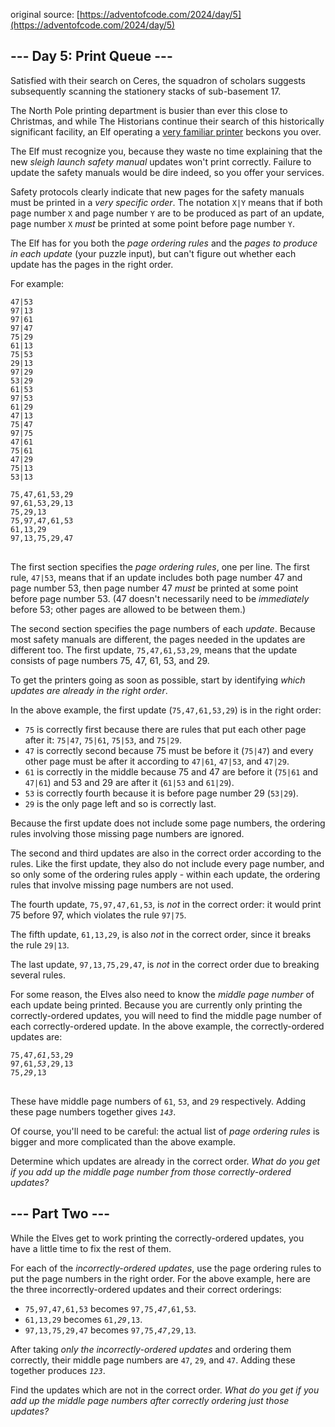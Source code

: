 original source: [https://adventofcode.com/2024/day/5](https://adventofcode.com/2024/day/5)
## --- Day 5: Print Queue ---
Satisfied with their search on Ceres, the squadron of scholars suggests subsequently scanning the stationery stacks of sub-basement 17.

The North Pole printing department is busier than ever this close to Christmas, and while The Historians continue their search of this historically significant facility, an Elf operating a [very familiar printer](/2017/day/1) beckons you over.

The Elf must recognize you, because they waste no time explaining that the new <em>sleigh launch safety manual</em> updates won't print correctly. Failure to update the safety manuals would be dire indeed, so you offer your services.

Safety protocols clearly indicate that new pages for the safety manuals must be printed in a <em>very specific order</em>. The notation <code>X|Y</code> means that if both page number <code>X</code> and page number <code>Y</code> are to be produced as part of an update, page number <code>X</code> <em>must</em> be printed at some point before page number <code>Y</code>.

The Elf has for you both the <em>page ordering rules</em> and the <em>pages to produce in each update</em> (your puzzle input), but can't figure out whether each update has the pages in the right order.

For example:

<pre>
<code>47|53
97|13
97|61
97|47
75|29
61|13
75|53
29|13
97|29
53|29
61|53
97|53
61|29
47|13
75|47
97|75
47|61
75|61
47|29
75|13
53|13

75,47,61,53,29
97,61,53,29,13
75,29,13
75,97,47,61,53
61,13,29
97,13,75,29,47
</code>
</pre>

The first section specifies the <em>page ordering rules</em>, one per line. The first rule, <code>47|53</code>, means that if an update includes both page number 47 and page number 53, then page number 47 <em>must</em> be printed at some point before page number 53. (47 doesn't necessarily need to be <em>immediately</em> before 53; other pages are allowed to be between them.)

The second section specifies the page numbers of each <em>update</em>. Because most safety manuals are different, the pages needed in the updates are different too. The first update, <code>75,47,61,53,29</code>, means that the update consists of page numbers 75, 47, 61, 53, and 29.

To get the printers going as soon as possible, start by identifying <em>which updates are already in the right order</em>.

In the above example, the first update (<code>75,47,61,53,29</code>) is in the right order:


 - <code>75</code> is correctly first because there are rules that put each other page after it: <code>75|47</code>, <code>75|61</code>, <code>75|53</code>, and <code>75|29</code>.
 - <code>47</code> is correctly second because 75 must be before it (<code>75|47</code>) and every other page must be after it according to <code>47|61</code>, <code>47|53</code>, and <code>47|29</code>.
 - <code>61</code> is correctly in the middle because 75 and 47 are before it (<code>75|61</code> and <code>47|61</code>) and 53 and 29 are after it (<code>61|53</code> and <code>61|29</code>).
 - <code>53</code> is correctly fourth because it is before page number 29 (<code>53|29</code>).
 - <code>29</code> is the only page left and so is correctly last.

Because the first update does not include some page numbers, the ordering rules involving those missing page numbers are ignored.

The second and third updates are also in the correct order according to the rules. Like the first update, they also do not include every page number, and so only some of the ordering rules apply - within each update, the ordering rules that involve missing page numbers are not used.

The fourth update, <code>75,97,47,61,53</code>, is <em>not</em> in the correct order: it would print 75 before 97, which violates the rule <code>97|75</code>.

The fifth update, <code>61,13,29</code>, is also <em>not</em> in the correct order, since it breaks the rule <code>29|13</code>.

The last update, <code>97,13,75,29,47</code>, is <em>not</em> in the correct order due to breaking several rules.

For some reason, the Elves also need to know the <em>middle page number</em> of each update being printed. Because you are currently only printing the correctly-ordered updates, you will need to find the middle page number of each correctly-ordered update. In the above example, the correctly-ordered updates are:

<pre>
<code>75,47,<em>61</em>,53,29
97,61,<em>53</em>,29,13
75,<em>29</em>,13
</code>
</pre>

These have middle page numbers of <code>61</code>, <code>53</code>, and <code>29</code> respectively. Adding these page numbers together gives <code><em>143</em></code>.

Of course, you'll need to be careful: the actual list of <em>page ordering rules</em> is bigger and more complicated than the above example.

Determine which updates are already in the correct order. <em>What do you get if you add up the middle page number from those correctly-ordered updates?</em>


## --- Part Two ---
While the Elves get to work printing the correctly-ordered updates, you have a little time to fix the rest of them.

For each of the <em>incorrectly-ordered updates</em>, use the page ordering rules to put the page numbers in the right order. For the above example, here are the three incorrectly-ordered updates and their correct orderings:


 - <code>75,97,47,61,53</code> becomes <code>97,75,<em>47</em>,61,53</code>.
 - <code>61,13,29</code> becomes <code>61,<em>29</em>,13</code>.
 - <code>97,13,75,29,47</code> becomes <code>97,75,<em>47</em>,29,13</code>.

After taking <em>only the incorrectly-ordered updates</em> and ordering them correctly, their middle page numbers are <code>47</code>, <code>29</code>, and <code>47</code>. Adding these together produces <code><em>123</em></code>.

Find the updates which are not in the correct order. <em>What do you get if you add up the middle page numbers after correctly ordering just those updates?</em>


